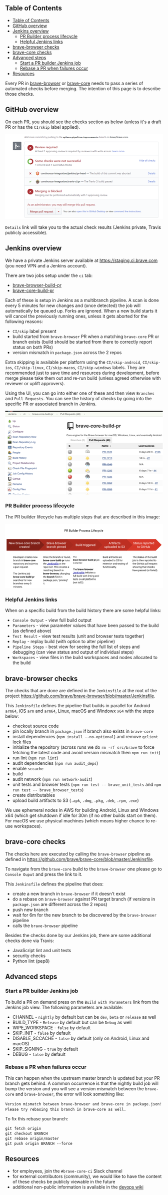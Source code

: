 ## Table of Contents
<!-- TOC -->

- [Table of Contents](#table-of-contents)
- [GitHub overview](#github-overview)
- [Jenkins overview](#jenkins-overview)
  - [PR Builder process lifecycle](#pr-builder-process-lifecycle)
  - [Helpful Jenkins links](#helpful-jenkins-links)
- [brave-browser checks](#brave-browser-checks)
- [brave-core checks](#brave-core-checks)
- [Advanced steps](#advanced-steps)
  - [Start a PR builder Jenkins job](#start-a-pr-builder-jenkins-job)
  - [Rebase a PR when failures occur](#rebase-a-pr-when-failures-occur)
- [Resources](#resources)

<!-- /TOC -->

Every PR in [brave-browser](https://github.com/brave/brave-browser) or [brave-core](https://github.com/brave/brave-core) needs to pass a series of automated checks before merging. The intention of this page is to describe those checks.

## GitHub overview
On each PR, you should see the checks section as below (unless it's a draft PR or has the `CI/skip` label applied).

![GitHub checks section](images/github-checks.png)

`Details` link will take you to the actual check results (Jenkins private, Travis publicly accessible).

## Jenkins overview
We have a private Jenkins server available at https://staging.ci.brave.com (you need VPN and a Jenkins account).

There are two jobs setup under the `ci` tab:
- [brave-browser-build-pr](https://staging.ci.brave.com/view/ci/job/brave-browser-build-pr)
- [brave-core-build-pr](https://staging.ci.brave.com/view/ci/job/brave-core-build-pr)

Each of these is setup in Jenkins as a multibranch pipeline. A scan is done every 5 minutes for new changes and (once detected) the job will automatically be queued up. Forks are ignored. When a new build starts it will cancel the previously running ones, unless it gets aborted for the following reasons:
- `CI/skip` label present
- build started from `brave-browser` PR when a matching `brave-core` PR or branch exists (build should be started from there to correctly report status on both PRs)
- version mismatch in `package.json` across the 2 repos

Extra skipping is available per platform using the `CI/skip-android`, `CI/skip-ios`, `CI/skip-linux`, `CI/skip-macos`, `CI/skip-windows` labels. They are recommended just to save time and resources during development, before merge please take them out and re-run build (unless agreed otherwise with reviewer or uplift approvers).

Using the UI, you can go into either one of these and then view `Branches` and `Pull Requests`. You can see the history of checks by going into the specific PR or associated branch in Jenkins.

![Brave Core PR builder jobs in Jenkins](images/jenkins-jobs.png)

### PR Builder process lifecycle

The PR builder lifecycle has multiple steps that are described in this image:

![PR builder process lifecycle](images/pr-builder-process.png)

### Helpful Jenkins links

When on a specific build from the build history there are some helpful links:
- `Console Output` - view full build output
- `Parameters` - view parameter values that have been passed to the build (as defined above)
- `Test Result` - view test results (unit and browser tests together)
- `Replay` - replay build (with option to alter pipeline)
- `Pipeline Steps` - best view for seeing the full list of steps and debugging (can view status and output of individual steps)
- `Workspaces` - view files in the build workspaces and nodes allocated to the build

## brave-browser checks
The checks that are done are defined in the `Jenkinsfile` at the root of the project https://github.com/brave/brave-browser/blob/master/Jenkinsfile.

This `Jenkinsfile` defines the pipeline that builds in parallel for Android `arm64`, iOS `arm` and `arm64`, Linux, macOS and Windowx `x64` with the steps below:
- checkout source code
- pin locally branch in `package.json` if branch also exists in `brave-core`
- install dependencies (`npm install --no-optional`) and remove `gclient` lock files
- initialize the repository (across runs we do `rm -rf src/brave` to force fetching the latest code and avoid version mismatch then `npm run init`)
- run lint (`npm run lint`)
- audit dependencies (`npm run audit_deps`)
- enable `sccache`
- build
- audit network (`npm run network-audit`)
- unit tests and browser tests (`npm run test -- brave_unit_tests` and `npm run test -- brave_browser_tests`)
- create distributables
- upload build artifacts to S3 (`.apk`, `.dmg`, `.pkg`, `.deb`, `.rpm`, `.exe`)

We use ephemeral nodes in AWS for building Android, Linux and Windows x64 (which get shutdown if idle for 30m (if no other builds start on them). For macOS we use physical machines (which means higher chance to re-use workspaces).

## brave-core checks
The checks here are executed by calling the `brave-browser` pipeline as defined in https://github.com/brave/brave-core/blob/master/Jenkinsfile.

To navigate from the `brave-core` build to the `brave-browser` one please go to `Console Ouput` and press the link to it.

This `Jenkinsfile` defines the pipeline that does:
- create a new branch in `brave-browser` if it doesn't exist
- do a rebase on `brave-browser` against PR target branch (if versions in `package.json` are different across the 2 repos)
- push new branch
- wait for 6m for the new branch to be discovered by the `brave-browser` pipeline
- calls the `brave-browser` pipeline

Besides the checks done by our Jenkins job, there are some additional checks done via Travis:
- JavaScript lint and unit tests
- security checks
- Python lint (pep8)

## Advanced steps

### Start a PR builder Jenkins job

To build a PR on demand press on the `Build with Parameters` link from the Jenkins job view. The following parameters are available:
- CHANNEL - `nightly` by default but can be `dev`, `beta` or `release` as well
- BUILD_TYPE - `Release` by default but can be `Debug` as well
- WIPE_WORKSPACE - `false` by default
- SKIP_INIT - `false` by default
- DISABLE_SCCACHE - `false` by default (only on Android, Linux and macOS)
- SKIP_SIGNING - `true` by default
- DEBUG - `false` by default

### Rebase a PR when failures occur

This can happen when the upstream master branch is updated but your PR branch gets behind. A common occurrence is that the nightly build job will bump the version and you will see a version mismatch between the `brave-core` and `brave-browser`, the error will look something like:

`Version mismatch between brave-browser and brave-core in package.json! Please try rebasing this branch in brave-core as well.`

To fix this rebase your branch:

    git fetch origin
    git checkout BRANCH
    git rebase origin/master
    git push origin BRANCH --force

## Resources
- for employees, join the `#brave-core-ci` Slack channel
- for external contributors (community), we would like to have the content of these checks be publicly viewable in the future
- additional non-public information is available in the [devops wiki](https://github.com/brave/devops/wiki/PR-Builder-Non-public-information)

